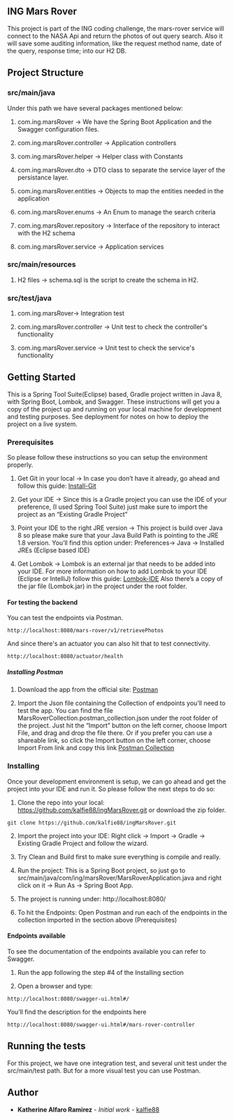 ##  ING Mars Rover

This project is part of the ING coding challenge, the mars-rover service will connect to the NASA Api and return the photos of out query search.
Also it will save some auditing information, like the request method name, date of the query, response time; into our H2 DB.


## Project Structure

### src/main/java

Under this path we have several packages mentioned below:

1. com.ing.marsRover -> We have the Spring Boot Application and the Swagger configuration files.

2. com.ing.marsRover.controller -> Application controllers

3. com.ing.marsRover.helper -> Helper class with Constants

4. com.ing.marsRover.dto -> DTO class to separate the service layer of the persistance layer.

5. com.ing.marsRover.entities -> Objects to map the entities needed in the application

6. com.ing.marsRover.enums -> An Enum to manage the search criteria

7. com.ing.marsRover.repository -> Interface of the repository to interact with the H2 schema

8. com.ing.marsRover.service -> Application services 


### src/main/resources

1. H2 files -> schema.sql is the script to create the schema in H2.


### src/test/java

1. com.ing.marsRover-> Integration test

2. com.ing.marsRover.controller  -> Unit test to check the controller's functionality

3. com.ing.marsRover.service -> Unit test to check the service's functionality



## Getting Started

This is a Spring Tool Suite(Eclipse) based, Gradle project written in Java 8, with Spring Boot, Lombok, and Swagger.
These instructions will get you a copy of the project up and running on your local machine for development and testing purposes. See deployment for notes on how to deploy the project on a live system.



### Prerequisites

So please follow these instructions so you can setup the environment properly.

1. Get Git in your local -> In case you don’t have it already, go ahead and follow this guide: [Install-Git](https://www.atlassian.com/git/tutorials/install-git)

2. Get your IDE -> Since this is a Gradle project you can use the IDE of your preference, (I used Spring Tool Suite) just make sure to import the project as an “Existing Gradle Project”

3. Point your IDE to the right JRE version -> This project is build over Java 8 so please make sure that your Java Build Path is pointing to the JRE 1.8 version. You’ll find this option under: Preferences-> Java -> Installed JREs (Eclipse based IDE)

4. Get Lombok -> Lombok is an external jar that needs to be added into your IDE. For more information on how to add Lombok to your IDE (Eclipse or IntelliJ) follow this guide: [Lombok-IDE](https://www.baeldung.com/lombok-ide) Also there’s a copy of the jar file (Lombok.jar) in the project under the root folder.


#### For testing the backend

You can test the endpoints via Postman.

```
http://localhost:8080/mars-rover/v1/retrievePhotos
```
And since there's an actuator you can also hit that to test connectivity.

```
http://localhost:8080/actuator/health 
```

##### Installing Postman

1. Download the app from the official site: [Postman](https://www.getpostman.com/downloads/)

2. Import the Json file containing the Collection of endpoints you’ll need to test the app. You can find the file MarsRoverCollection.postman_collection.json under the root folder of the project. Just hit the “Import” button on the left corner, choose Import File, and drag and drop the file there. Or if you prefer you can use a shareable link, so click the Import button on the left corner, choose Import From link and copy this link [Postman Collection](TODO)



### Installing

Once your development environment is setup, we can go ahead and get the project into your IDE and run it. So please follow the next steps to do so:

1. Clone the repo into your local: https://github.com/kalfie88/ingMarsRover.git or download the zip folder.

```
git clone https://github.com/kalfie88/ingMarsRover.git
```

2. Import the project into your IDE: Right click -> Import -> Gradle -> Existing Gradle Project and follow the wizard.

3. Try Clean and Build first to make sure everything is compile and really. 

4. Run the project: This is a Spring Boot project, so just go to src/main/java/com/ing/marsRover/MarsRoverApplication.java and right click on it -> Run As -> Spring Boot App.

5. The project is running under: http://localhost:8080/

6. To hit the Endpoints: Open Postman and run each of the endpoints in the collection imported in the section above (Prerequisites)


#### Endpoints available 

To see the documentation of the endpoints available you can refer to Swagger.

1. Run the app following the step #4 of the Installing section

2. Open a browser and type:

```
http://localhost:8080/swagger-ui.html#/

```

You’ll find the description for the endpoints here

```
http://localhost:8080/swagger-ui.html#/mars-rover-controller

```


## Running the tests

For this project, we have one integration test, and several unit test under the src/main/test path.
But for a more visual test you can use Postman.



## Author

* **Katherine Alfaro Ramirez** - *Initial work* - [kalfie88](https://github.com/kalfie88)
